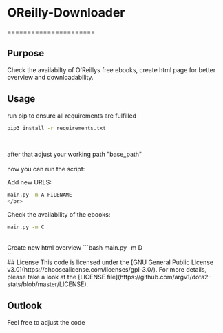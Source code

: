 # OReilly-Downloader
======================

## Purpose
Check the availabilty of O'Reillys free ebooks, create html page for better overview and downloadability.

## Usage
run pip to ensure all requirements are fulfilled
 
```bash
pip3 install -r requirements.txt
```
</br>

after that adjust your working path "base_path"
</br>
</br>
now you can run the script:

Add new URLS:
```bash
main.py -m A FILENAME
</br>
```
Check the availability of the ebooks:
```bash
main.py -m C
```
</br>
Create new html overview
```bash
main.py -m D
</br>
```
</br>
## License
This code is licensed under the [GNU General Public License v3.0](https://choosealicense.com/licenses/gpl-3.0/). 
For more details, please take a look at the [LICENSE file](https://github.com/argv1/dota2-stats/blob/master/LICENSE).

## Outlook
Feel free to adjust the code
